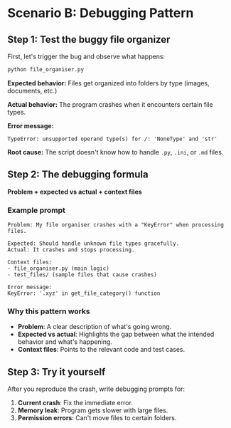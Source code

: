 # Scenario B: Debugging Pattern

## Step 1: Test the buggy file organizer

First, let's trigger the bug and observe what happens:

```bash
python file_organiser.py
```

**Expected behavior:** Files get organized into folders by type (images, documents, etc.)

**Actual behavior:** The program crashes when it encounters certain file types.

**Error message:**
```
TypeError: unsupported operand type(s) for /: 'NoneType' and 'str'
```

**Root cause:** The script doesn't know how to handle `.py`, `.ini`, or `.md` files.

## Step 2: The debugging formula
**Problem + expected vs actual + context files**

### Example prompt
```
Problem: My file organiser crashes with a "KeyError" when processing files.

Expected: Should handle unknown file types gracefully.
Actual: It crashes and stops processing.

Context files:
- file_organiser.py (main logic)
- test_files/ (sample files that cause crashes)

Error message:
KeyError: '.xyz' in get_file_category() function
```

### Why this pattern works
- **Problem**: A clear description of what's going wrong.
- **Expected vs actual**: Highlights the gap between what the intended behavior and what's happening.
- **Context files**: Points to the relevant code and test cases.

## Step 3: Try it yourself

After you reproduce the crash, write debugging prompts for:

1. **Current crash**: Fix the immediate error.
2. **Memory leak**: Program gets slower with large files.
3. **Permission errors**: Can't move files to certain folders.
